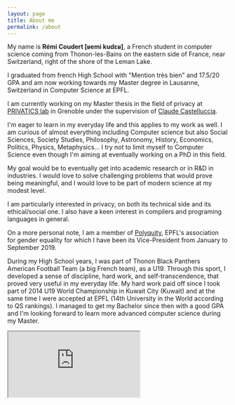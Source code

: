 ```yaml
---
layout: page
title: About me
permalink: /about
---
```


My name is **Rémi Coudert [ʁemi kudɛʁ]**, a French student in computer science coming from Thonon-les-Bains on the  eastern side of France, near Switzerland, right of the shore of the Leman Lake.

I graduated from french High School with "Mention très bien" and 17.5/20 GPA and am now working towards my Master degree in Lausanne, Switzerland in Computer Science at EPFL.

I am currently working on my Master thesis in the field of privacy at [PRIVATICS lab](https://team.inria.fr/privatics/) in Grenoble under the supervision of [Claude Castelluccia](https://team.inria.fr/privatics/claude-castelluccia/).

I'm eager to learn in my everyday life and this applies to my work as well. I am curious of almost everything including Computer science but also Social Sciences, Society Studies, Philosophy, Astronomy, History, Economics, Politics, Physics, Metaphysics... I try not to limit myself to Computer Science even though I'm aiming at eventually working on a PhD in this field.

My goal would be to eventually get into academic research or in R&D in industries. I would love to solve challenging problems that would prove being meaningful, and I would love to be part of modern science at my modest level.

I am particularly interested in privacy, on both its technical side and its ethical/social one. I also have a keen interest in compilers and programing languages in general.

On a more personal note, I am a member of [Polyquity](http://polyquity.agepoly.ch/), EPFL's association for gender equality for which I have been its Vice-President from January to September 2019.

During my High School years, I was part of Thonon Black Panthers American Football Team (a big French team), as a U19. Through this sport, I developed a sense of discipline, hard work, and self-transcendence, that proved very useful in my everyday life. My hard work paid off since I took part of 2014 U19 World Championship in Kuwait City (Kuwait) and at the same time I were accepted at EPFL (14th University in the World according to QS rankings). I managed to get my Bachelor since then with a good GPA and I'm looking forward to learn more advanced computer science during my Master.
			
<div><iframe src="https://www.google.com/maps/embed?pb=!1m18!1m12!1m3!1d44043.8351378431!2d6.442499329107529!3d46.37455229777618!2m3!1f0!2f0!3f0!3m2!1i1024!2i768!4f13.1!3m3!1m2!1s0x478c3e897106ff93%3A0x408ab2ae4ba9680!2s74200+Thonon-les-Bains!5e0!3m2!1sen!2sfr!4v1503147403426"></iframe></div>
